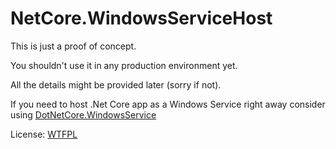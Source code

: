 # NetCore.WindowsServiceHost

This is just a proof of concept.

You shouldn't use it in any production environment yet.

All the details might be provided later (sorry if not).

If you need to host .Net Core app as a Windows Service right away consider using [DotNetCore.WindowsService](https://github.com/PeterKottas/DotNetCore.WindowsService)

License: [WTFPL](http://www.wtfpl.net/txt/copying/ "WTFPL")
